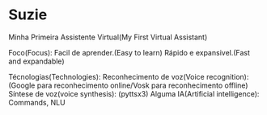 # Suzie
 Minha Primeira Assistente Virtual(My First Virtual Assistant)

Foco(Focus):
    Facil de aprender.(Easy to learn)
    Rápido e expansivel.(Fast and expandable)

Técnologias(Technologies):
    Reconhecimento de voz(Voice recognition): (Google para reconhecimento online/Vosk para reconhecimento offline)
    Síntese de voz(voice synthesis): (pyttsx3)
    Alguma IA(Artificial intelligence): Commands, NLU
